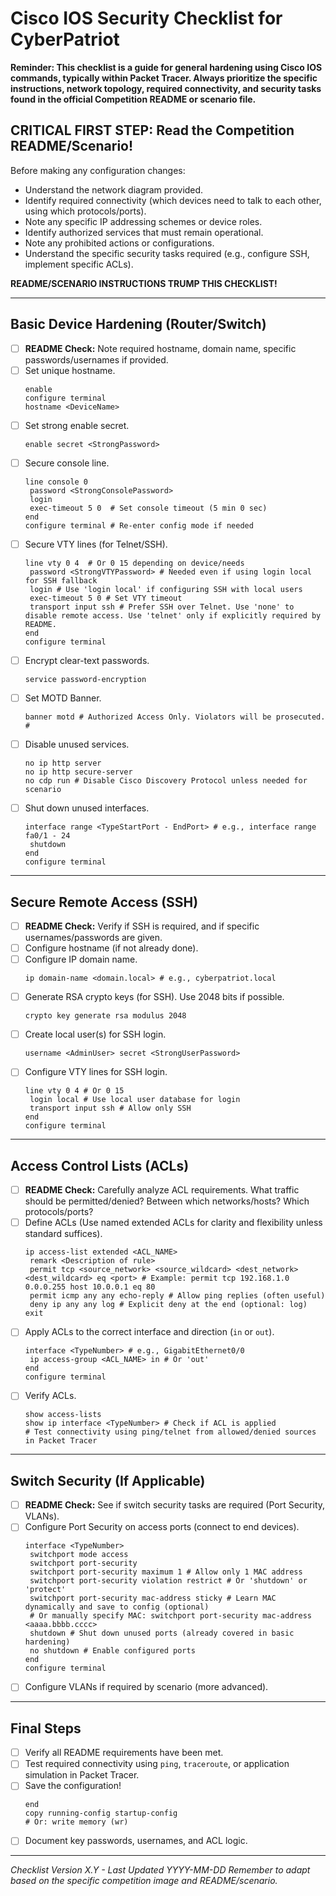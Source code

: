 # Cisco IOS Security Checklist for CyberPatriot

**Reminder: This checklist is a guide for general hardening using Cisco IOS commands, typically within Packet Tracer. Always prioritize the specific instructions, network topology, required connectivity, and security tasks found in the official Competition README or scenario file.**

## CRITICAL FIRST STEP: Read the Competition README/Scenario!
Before making any configuration changes:
- Understand the network diagram provided.
- Identify required connectivity (which devices need to talk to each other, using which protocols/ports).
- Note any specific IP addressing schemes or device roles.
- Identify authorized services that must remain operational.
- Note any prohibited actions or configurations.
- Understand the specific security tasks required (e.g., configure SSH, implement specific ACLs).

**README/SCENARIO INSTRUCTIONS TRUMP THIS CHECKLIST!**

---

## Basic Device Hardening (Router/Switch)

- [ ] **README Check:** Note required hostname, domain name, specific passwords/usernames if provided.
- [ ] Set unique hostname.
  ```ios
  enable
  configure terminal
  hostname <DeviceName>
  ```
- [ ] Set strong enable secret.
  ```ios
  enable secret <StrongPassword>
  ```
- [ ] Secure console line.
  ```ios
  line console 0
   password <StrongConsolePassword>
   login
   exec-timeout 5 0  # Set console timeout (5 min 0 sec)
  end
  configure terminal # Re-enter config mode if needed
  ```
- [ ] Secure VTY lines (for Telnet/SSH).
  ```ios
  line vty 0 4  # Or 0 15 depending on device/needs
   password <StrongVTYPassword> # Needed even if using login local for SSH fallback
   login # Use 'login local' if configuring SSH with local users
   exec-timeout 5 0 # Set VTY timeout
   transport input ssh # Prefer SSH over Telnet. Use 'none' to disable remote access. Use 'telnet' only if explicitly required by README.
  end
  configure terminal
  ```
- [ ] Encrypt clear-text passwords.
  ```ios
  service password-encryption
  ```
- [ ] Set MOTD Banner.
  ```ios
  banner motd # Authorized Access Only. Violators will be prosecuted. #
  ```
- [ ] Disable unused services.
  ```ios
  no ip http server
  no ip http secure-server
  no cdp run # Disable Cisco Discovery Protocol unless needed for scenario
  ```
- [ ] Shut down unused interfaces.
  ```ios
  interface range <TypeStartPort - EndPort> # e.g., interface range fa0/1 - 24
   shutdown
  end
  configure terminal
  ```

---

## Secure Remote Access (SSH)

- [ ] **README Check:** Verify if SSH is required, and if specific usernames/passwords are given.
- [ ] Configure hostname (if not already done).
- [ ] Configure IP domain name.
  ```ios
  ip domain-name <domain.local> # e.g., cyberpatriot.local
  ```
- [ ] Generate RSA crypto keys (for SSH). Use 2048 bits if possible.
  ```ios
  crypto key generate rsa modulus 2048
  ```
- [ ] Create local user(s) for SSH login.
  ```ios
  username <AdminUser> secret <StrongUserPassword>
  ```
- [ ] Configure VTY lines for SSH login.
  ```ios
  line vty 0 4 # Or 0 15
   login local # Use local user database for login
   transport input ssh # Allow only SSH
  end
  configure terminal
  ```

---

## Access Control Lists (ACLs)

- [ ] **README Check:** Carefully analyze ACL requirements. What traffic should be permitted/denied? Between which networks/hosts? Which protocols/ports?
- [ ] Define ACLs (Use named extended ACLs for clarity and flexibility unless standard suffices).
  ```ios
  ip access-list extended <ACL_NAME>
   remark <Description of rule>
   permit tcp <source_network> <source_wildcard> <dest_network> <dest_wildcard> eq <port> # Example: permit tcp 192.168.1.0 0.0.0.255 host 10.0.0.1 eq 80
   permit icmp any any echo-reply # Allow ping replies (often useful)
   deny ip any any log # Explicit deny at the end (optional: log)
  exit
  ```
- [ ] Apply ACLs to the correct interface and direction (`in` or `out`).
  ```ios
  interface <TypeNumber> # e.g., GigabitEthernet0/0
   ip access-group <ACL_NAME> in # Or 'out'
  end
  configure terminal
  ```
- [ ] Verify ACLs.
  ```ios
  show access-lists
  show ip interface <TypeNumber> # Check if ACL is applied
  # Test connectivity using ping/telnet from allowed/denied sources in Packet Tracer
  ```

---

## Switch Security (If Applicable)

- [ ] **README Check:** See if switch security tasks are required (Port Security, VLANs).
- [ ] Configure Port Security on access ports (connect to end devices).
  ```ios
  interface <TypeNumber>
   switchport mode access
   switchport port-security
   switchport port-security maximum 1 # Allow only 1 MAC address
   switchport port-security violation restrict # Or 'shutdown' or 'protect'
   switchport port-security mac-address sticky # Learn MAC dynamically and save to config (optional)
   # Or manually specify MAC: switchport port-security mac-address <aaaa.bbbb.cccc>
   shutdown # Shut down unused ports (already covered in basic hardening)
   no shutdown # Enable configured ports
  end
  configure terminal
  ```
- [ ] Configure VLANs if required by scenario (more advanced).

---

## Final Steps

- [ ] Verify all README requirements have been met.
- [ ] Test required connectivity using `ping`, `traceroute`, or application simulation in Packet Tracer.
- [ ] Save the configuration!
  ```ios
  end
  copy running-config startup-config
  # Or: write memory (wr)
  ```
- [ ] Document key passwords, usernames, and ACL logic.

---
*Checklist Version X.Y - Last Updated YYYY-MM-DD*
*Remember to adapt based on the specific competition image and README/scenario.*
